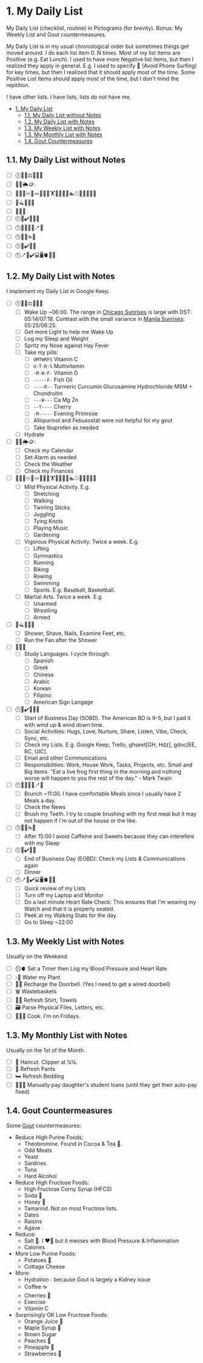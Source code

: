 # 1. My Daily List

My Daily List (checklist, routine) in Pictograms (for brevity). Bonus: My Weekly List and Gout countermeasures.

My Daily List is in my usual chronological order but sometimes things get moved around. I do each list item 0..N times. Most of my list items are Positive (e.g. Eat Lunch). I used to have more Negative list items, but then I realized they apply in general. E.g. I used to specify 📵 (Avoid Phone Surfing) for key times, but then I realized that it should apply most of the time. Some Positive List Items should apply most of the time, but I don't mind the repitition.

I have other lists. I have lists, lists do not have me.

- [1. My Daily List](#1-my-daily-list)
  - [1.1. My Daily List without Notes](#11-my-daily-list-without-notes)
  - [1.2. My Daily List with Notes](#12-my-daily-list-with-notes)
  - [1.3. My Weekly List with Notes](#13-my-weekly-list-with-notes)
  - [1.3. My Monthly List with Notes](#13-my-monthly-list-with-notes)
  - [1.4. Gout Countermeasures](#14-gout-countermeasures)

## 1.1. My Daily List without Notes

- [ ] 🕕🔆😴⚖️👃💊💧
- [ ] 📆⏰🌦️🪙💧
- [ ] 🖖🚶🏽♾️🤹🪢🎵🌱💧🏋️🤸🏃🚴🚣🏊⚾🏀✊🤼🤺💧
- [ ] 🚿🪒👣💨💧
- [ ] 🦉🤟💧
- [ ] 🕗🤗✔️📧🐸💧
- [ ] 🕛🤗🍴💧📰🪥💧
- [ ] 🕒🤗🚫☕🍬
- [ ] 🕕🤗✔️📧🍴
- [ ] 🕙🪥🤗✔️💻🖥️🫀🚶😴

## 1.2. My Daily List with Notes

I implement my Daily List in Google Keep.

- [ ] 🕕🔆😴⚖️👃💊💧
  - [ ] Wake Up ~06:00. The range in [Chicago Sunrises](https://www.timeanddate.com/sun/usa/chicago) is large with DST: 05:14/07:18. Contrast with the small variance in [Manila Sunrises](https://www.timeanddate.com/sun/philippines/manila): 05:25/06:25.
  - [ ] Get more Light to help me Wake Up
  - [ ] Log my Sleep and Weight
  - [ ] Spritz my Nose against Hay Fever
  - [ ] Take my pills:
    - [ ] `UMTWRFS` Vitamin C
    - [ ] `U-T-R-S` Multivitamin
    - [ ] `-M-W-F-` Vitamin D
    - [ ] `-----F-` Fish Oil
    - [ ] `----R--` Turmeric Curcumin Glucosamine Hydrochloride MSM + Chondroitin
    - [ ] `---W---` Ca Mg Zn
    - [ ] `--T----` Cherry
    - [ ] `-M-----` Evening Primrose
    - [ ] Allopurinol and Febuxostat were not helpful for my gout
    - [ ] Take Ibuprofen as needed
  - [ ] Hydrate
- [ ] 📆⏰🌦️🪙💧
  - [ ] Check my Calendar
  - [ ] Set Alarm as needed
  - [ ] Check the Weather
  - [ ] Check my Finances
- [ ] 🖖🚶🏽♾️🤹🪢🎵🌱💧🏋️🤸🏃🚴🚣🏊⚾🏀✊🤼🤺💧
  - [ ] Mild Physical Activity. E.g.
    - [ ] Stretching
    - [ ] Walking
    - [ ] Twirling Sticks
    - [ ] Juggling
    - [ ] Tying Knots
    - [ ] Playing Music
    - [ ] Gardening
  - [ ] Vigorous Physical Activity. Twice a week. E.g.
    - [ ] Lifting
    - [ ] Gymnastics
    - [ ] Running
    - [ ] Biking
    - [ ] Rowing
    - [ ] Swimming
    - [ ] Sports. E.g. Baseball, Basketball.
  - [ ] Martial Arts. Twice a week. E.g.
    - [ ] Unarmed
    - [ ] Wrestling
    - [ ] Armed
- [ ] 🚿🪒💨👣💧
  - [ ] Shower, Shave, Nails, Examine Feet, etc.
  - [ ] Run the Fan after the Shower
- [ ] 🦉🤟💧
  - [ ] Study Languages. I cycle through:
    - [ ] Spanish
    - [ ] Greek
    - [ ] Chinese
    - [ ] Arabic
    - [ ] Korean
    - [ ] Filipino
    - [ ] American Sign Langage
- [ ] 🕗🤗✔️📧🐸💧
  - [ ] Start of Business Day (SOBD). The American BD is 9-5, but I pad it with wind up & wind down time.
  - [ ] Social Activities: Hugs, Love, Nurture, Share, Listen, Vibe, Check, Sync, etc.
  - [ ] Check my Lists. E.g. Google Keep, Trello, ghseet[GH, Hdz], gdoc[EE, RC, UIC].
  - [ ] Email and other Communications
  - [ ] Responsibilities: Work, House Work, Tasks, Projects, etc. Small and Big items. "Eat a live frog first thing in the morning and nothing worse will happen to you the rest of the day." - Mark Twain
- [ ] 🕚🤗🍴💧📰🪥💧
  - [ ] Brunch ~11:00. I have comfortable Meals since I usually have 2 Meals a day.
  - [ ] Check the News
  - [ ] Brush my Teeth. I try to couple brushing with my first meal but it may not happen if I'm out of the house or the like.
- [ ] 🕒🤗🚫☕🍬
  - [ ] After 15:00 I avoid Caffeine and Sweets because they can interefere with my Sleep
- [ ] 🕕🤗✔️📧🍴
  - [ ] End of Business Day (EOBD): Check my Lists & Communications again
  - [ ] Dinner
- [ ] 🕙🪥🤗✔️💻🖥️🫀🚶😴
  - [ ] Quick review of my Lists
  - [ ] Turn off my Laptop and Monitor
  - [ ] Do a last minute Heart Rate Check: This ensures that I'm wearing my Watch and that it is properly seated.
  - [ ] Peek at my Walking Stats for the day.
  - [ ] Go to Sleep ~22:00

## 1.3. My Weekly List with Notes

Usually on the Weekend.

- [ ] ⏲️🫀 Set a Timer then Log my Blood Pressure and Heart Rate
- [ ] 💧🌱 Water my Plant
- [ ] 🚪🔔 Recharge the Doorbell. (Yes I need to get a wired doorbell)
- [ ] 🗑️ Wastebaskets
- [ ] 👕🛀 Refresh Shirt, Towels
- [ ] 🗃️ Parse Physical Files, Letters, etc.
- [ ] 👨‍🍳🍳 Cook. I'm on Fridays.

## 1.3. My Monthly List with Notes

Usually on the 1st of the Month.

- [ ] 💇 Haircut. Clipper at ¼⅛.
- [ ] 👖 Refresh Pants
- [ ] 🛏️ Refresh Bedding
- [ ] 👩‍🎓💲 Manually pay daughter's student loans (until they get their auto-pay fixed)

## 1.4. Gout Countermeasures

Some [Gout](https://en.wikipedia.org/wiki/Gout) countermeasures:

- Reduce High Purine Foods:
  - Theobromine. Found in Cocoa & Tea 🍵.
  - Odd Meats
  - Yeast
  - Sardines
  - Tuna
  - Hard Alcohol
- Reduce High Fructose Foods:
  - High Fructose Corny Syrup (HFCS)
  - Soda 🥤
  - Honey 🍯
  - Tamarind. Not on most Fructose lists.
  - Dates
  - Raisins
  - Agave
- Reduce:
  - Salt 🧂. I ❤️🧂 but it messes with Blood Pressure & Inflammation
  - Calories
- More Low Purine Foods:
  - Potatoes 🥔
  - Cottage Cheese
- More:
  - Hydration 💧 because Gout is largely a Kidney issue
  - Coffee ☕
  - Cherries 🍒
  - Exercise
  - Vitamin C
- Surprisingly OK Low Fructose Foods:
  - Orange Juice 🍊
  - Maple Syrup 🍁
  - Brown Sugar
  - Peaches 🍑
  - Pineapple 🍍
  - Strawberries 🍓
